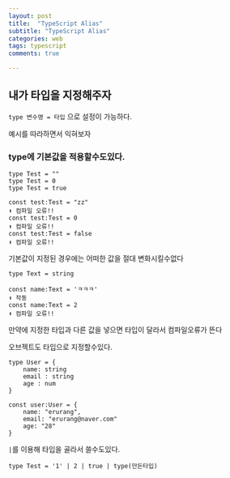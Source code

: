 ```yaml
---
layout: post
title:  "TypeScript Alias"
subtitle: "TypeScript Alias"
categories: web
tags: typescript
comments: true

---
```


## 내가 타입을 지정해주자

`type 변수명 = 타입` 으로 설정이 가능하다.

예시를 따라하면서 익혀보자

### type에 기본값을 적용할수도있다.
```
type Test = ""
type Test = 0
type Test = true

const test:Test = "zz"
⬆ 컴파일 오류!!
const test:Test = 0
⬆ 컴파일 오류!!
const test:Test = false
⬆ 컴파일 오류!!
```
기본값이 지정된 경우에는 어떠한 값을 절대 변화시킬수없다

```
type Text = string

const name:Text = 'ㅋㅋㅋ'
⬆ 작동
const name:Text = 2
⬆ 컴파일 오류!!
```
만약에 지정한 타입과 다른 값을 넣으면 타입이 달라서 컴파일오류가 뜬다

오브젝트도 타입으로 지정할수있다.
```
type User = {
    name: string
    email : string
    age : num
}

const user:User = {
    name: "erurang",
    email: "erurang@naver.com"
    age: "28"
}
```

`|`를 이용해 타입을 골라서 쓸수도있다.

```
type Test = '1' | 2 | true | type(만든타입)
```